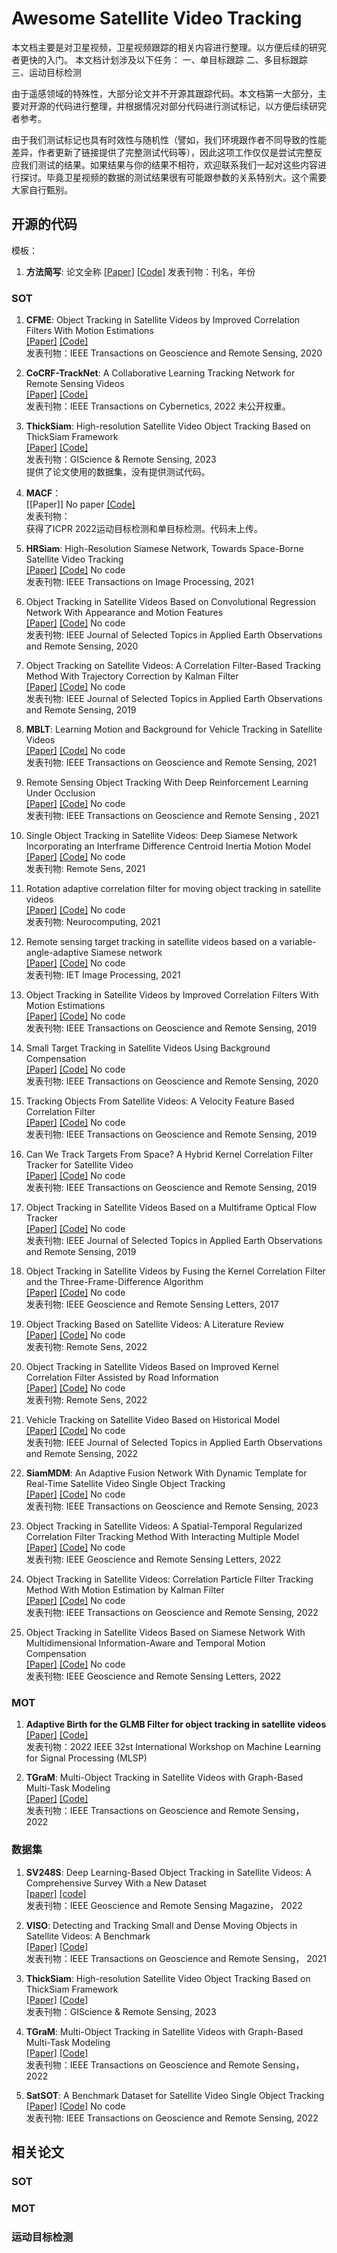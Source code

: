 # Awesome Satellite Video Tracking

本文档主要是对卫星视频，卫星视频跟踪的相关内容进行整理。以方便后续的研究者更快的入门。
本文档计划涉及以下任务：
一、单目标跟踪
二、多目标跟踪
三、运动目标检测

由于遥感领域的特殊性，大部分论文并不开源其跟踪代码。本文档第一大部分，主要对开源的代码进行整理，并根据情况对部分代码进行测试标记，以方便后续研究者参考。

由于我们测试标记也具有时效性与随机性（譬如，我们环境跟作者不同导致的性能差异，作者更新了链接提供了完整测试代码等），因此这项工作仅仅是尝试完整反应我们测试的结果。如果结果与你的结果不相符，欢迎联系我们一起对这些内容进行探讨。毕竟卫星视频的数据的测试结果很有可能跟参数的关系特别大。这个需要大家自行甄别。

## 开源的代码

模板：

1. **方法简写**: 论文全称 [[Paper]]() [[Code]]() 
发表刊物：刊名，年份

### SOT

1. **CFME**: Object Tracking in Satellite Videos by Improved Correlation Filters With Motion Estimations  
  [[Paper]]() [[Code]](https://github.com/SY-Xuan/CFME)  
  发表刊物：IEEE Transactions on Geoscience and Remote Sensing, 2020

1. **CoCRF-TrackNet**: A Collaborative Learning Tracking Network for Remote Sensing Videos  
[[Paper]](https://ieeexplore.ieee.org/abstract/document/9819825) [[Code]](https://github.com/Dawn5786/CoCRF-TrackNet)  
发表刊物：IEEE Transactions on Cybernetics, 2022
未公开权重。

1. **ThickSiam**: High-resolution Satellite Video Object Tracking Based on ThickSiam Framework  
[[Paper]]() [[Code]](https://github.com/CVEO/ThickSiam)  
发表刊物：GIScience \& Remote Sensing, 2023  
提供了论文使用的数据集，没有提供测试代码。

1. **MACF**：  
[[Paper]] No paper [[Code]](https://github.com/binlin-cv/MACF)  
发表刊物：  
获得了ICPR 2022运动目标检测和单目标检测。代码未上传。

1. **HRSiam**: High-Resolution Siamese Network, Towards Space-Borne Satellite Video Tracking  
  [[Paper]](https://ieeexplore.ieee.org/document/9350236) [[Code]]() No code  
  发表刊物: IEEE Transactions on Image Processing, 2021
  
1. Object Tracking in Satellite Videos Based on Convolutional Regression Network With Appearance and Motion Features  
  [[Paper]](https://ieeexplore.ieee.org/document/8994098) [[Code]]() No code  
  发表刊物: IEEE Journal of Selected Topics in Applied Earth Observations and Remote Sensing, 2020
  
3. Object Tracking on Satellite Videos: A Correlation Filter-Based Tracking Method With Trajectory Correction by Kalman Filter  
  [[Paper]](https://ieeexplore.ieee.org/document/8809377) [[Code]]() No code  
  发表刊物: IEEE Journal of Selected Topics in Applied Earth Observations and Remote Sensing, 2019
  
7. **MBLT**: Learning Motion and Background for Vehicle Tracking in Satellite Videos  
  [[Paper]](https://ieeexplore.ieee.org/abstract/document/9533178) [[Code]]() No code  
  发表刊物: IEEE Transactions on Geoscience and Remote Sensing, 2021
  
9. Remote Sensing Object Tracking With Deep Reinforcement Learning Under Occlusion  
  [[Paper]](https://ieeexplore.ieee.org/document/9492311) [[Code]]() No code  
  发表刊物: IEEE Transactions on Geoscience and Remote Sensing , 2021
  
11. Single Object Tracking in Satellite Videos: Deep Siamese Network Incorporating an Interframe Difference Centroid Inertia Motion Model  
  [[Paper]](https://www.mdpi.com/2072-4292/13/7/1298) [[Code]]() No code  
  发表刊物: Remote Sens, 2021
  
13. Rotation adaptive correlation filter for moving object tracking in satellite videos  
  [[Paper]](https://www.sciencedirect.com/science/article/pii/S0925231221000862) [[Code]]() No code  
  发表刊物: Neurocomputing, 2021
  
15. Remote sensing target tracking in satellite videos based on a variable-angle-adaptive Siamese network  
  [[Paper]](https://ietresearch.onlinelibrary.wiley.com/doi/full/10.1049/ipr2.12170) [[Code]]() No code  
  发表刊物: IET Image Processing, 2021
  
17. Object Tracking in Satellite Videos by Improved Correlation Filters With Motion Estimations  
  [[Paper]](https://ieeexplore.ieee.org/document/8880656) [[Code]]() No code  
  发表刊物: IEEE Transactions on Geoscience and Remote Sensing, 2019
  
19. Small Target Tracking in Satellite Videos Using Background Compensation  
  [[Paper]](https://ieeexplore.ieee.org/document/9044613) [[Code]]() No code  
  发表刊物: IEEE Transactions on Geoscience and Remote Sensing, 2020
  
21. Tracking Objects From Satellite Videos: A Velocity Feature Based Correlation Filter  
  [[Paper]](https://ieeexplore.ieee.org/document/8736008) [[Code]]() No code  
  发表刊物: IEEE Transactions on Geoscience and Remote Sensing, 2019
  
23. Can We Track Targets From Space? A Hybrid Kernel Correlation Filter Tracker for Satellite Video  
  [[Paper]](https://ieeexplore.ieee.org/document/8789388) [[Code]]() No code  
  发表刊物: IEEE Transactions on Geoscience and Remote Sensing, 2019
  
25. Object Tracking in Satellite Videos Based on a Multiframe Optical Flow Tracker  
  [[Paper]](https://ieeexplore.ieee.org/document/8735957) [[Code]]() No code  
  发表刊物: IEEE Journal of Selected Topics in Applied Earth Observations and Remote Sensing, 2019
  
27. Object Tracking in Satellite Videos by Fusing the Kernel Correlation Filter and the Three-Frame-Difference Algorithm  
  [[Paper]](https://ieeexplore.ieee.org/document/8225723) [[Code]]() No code  
  发表刊物: IEEE Geoscience and Remote Sensing Letters, 2017
  
29. Object Tracking Based on Satellite Videos: A Literature Review  
  [[Paper]](https://www.mdpi.com/2072-4292/14/15/3674) [[Code]]() No code  
  发表刊物: Remote Sens, 2022
  
31. Object Tracking in Satellite Videos Based on Improved Kernel Correlation Filter Assisted by Road Information  
  [[Paper]](https://www.mdpi.com/2072-4292/14/17/4215) [[Code]]() No code  
  发表刊物: Remote Sens, 2022
  
35. Vehicle Tracking on Satellite Video Based on Historical Model  
  [[Paper]](https://ieeexplore.ieee.org/abstract/document/9847077) [[Code]]() No code  
  发表刊物: IEEE Journal of Selected Topics in Applied Earth Observations and Remote Sensing, 2022
  
37. **SiamMDM**: An Adaptive Fusion Network With Dynamic Template for Real-Time Satellite Video Single Object Tracking  
  [[Paper]](https://ieeexplore.ieee.org/abstract/document/10113336) [[Code]]() No code  
  发表刊物: IEEE Transactions on Geoscience and Remote Sensing, 2023
  
39. Object Tracking in Satellite Videos: A Spatial-Temporal Regularized Correlation Filter Tracking Method With Interacting Multiple Model  
  [[Paper]](https://ieeexplore.ieee.org/abstract/document/9786761) [[Code]]() No code  
  发表刊物: IEEE Geoscience and Remote Sensing Letters, 2022
  
41. Object Tracking in Satellite Videos: Correlation Particle Filter Tracking Method With Motion Estimation by Kalman Filter  
  [[Paper]](https://ieeexplore.ieee.org/abstract/document/9875357) [[Code]]() No code  
  发表刊物: IEEE Transactions on Geoscience and Remote Sensing, 2022
  
43. Object Tracking in Satellite Videos Based on Siamese Network With Multidimensional Information-Aware and Temporal Motion Compensation  
  [[Paper]](https://ieeexplore.ieee.org/abstract/document/9908539) [[Code]]() No code  
  发表刊物: IEEE Geoscience and Remote Sensing Letters, 2022


### MOT

1. **Adaptive Birth for the GLMB Filter for object tracking in satellite videos**  
[[Paper]](https://ieeexplore.ieee.org/abstract/document/9943411/) [[Code]](https://github.com/binlin-cv/MACF)  
发表刊物：2022 IEEE 32st International Workshop on Machine Learning for Signal Processing (MLSP)

1. **TGraM**: Multi-Object Tracking in Satellite Videos with Graph-Based Multi-Task Modeling  
[[Paper]]() [[Code]](https://github.com/zuzi2015/TGraM)  
发表刊物：IEEE Transactions on Geoscience and Remote Sensing， 2022

### 数据集
1. **SV248S**: Deep Learning-Based Object Tracking in Satellite Videos: A Comprehensive Survey With a New Dataset  
[[paper]](https://ieeexplore.ieee.org/document/9875020) [[code]](https://github.com/xdai-dlgvv/sv_dataset)  
发表刊物：IEEE Geoscience and Remote Sensing Magazine， 2022

3. **VISO**: Detecting and Tracking Small and Dense Moving Objects in Satellite Videos: A Benchmark  
[[Paper]]() [[Code]](https://github.com/QingyongHu/VISO)  
发表刊物：IEEE Transactions on Geoscience and Remote Sensing， 2021

1. **ThickSiam**: High-resolution Satellite Video Object Tracking Based on ThickSiam Framework  
[[Paper]]() [[Code]](https://github.com/CVEO/ThickSiam)  
发表刊物：GIScience \& Remote Sensing, 2023

1. **TGraM**: Multi-Object Tracking in Satellite Videos with Graph-Based Multi-Task Modeling  
[[Paper]]() [[Code]](https://github.com/zuzi2015/TGraM)  
发表刊物：IEEE Transactions on Geoscience and Remote Sensing， 2022

33. **SatSOT**: A Benchmark Dataset for Satellite Video Single Object Tracking  
  [[Paper]](https://ieeexplore.ieee.org/document/9672083) [[Code]]() No code  
  发表刊物: IEEE Transactions on Geoscience and Remote Sensing, 2022

## 相关论文
### SOT
### MOT
### 运动目标检测
